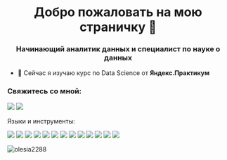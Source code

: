 <h1 align="center">Добро пожаловать на мою страничку 👋</h1>
<h3 align="center">Начинающий аналитик данных и специалист по науке о данных</h3>

- 🌱 Сейчас я изучаю курс по Data Science от **Яндекс.Практикум**

<h3 align="left">Свяжитесь со мной:</h3>

<p align=""left"">
  <a href="https://kaggle.com/eva2020"><img src='https://img.shields.io/badge/Kaggle-20BEFF?style=for-the-badge&logo=Kaggle&logoColor=white'></a>
  <a href="https://www.leetcode.com/olesiazorich/"><img src='https://img.shields.io/badge/-LeetCode-FFA116?style=for-the-badge&logo=LeetCode&logoColor=black'></a> 
</p>

<p align="left"> 
  Языки и инструменты:
</p>

<p align="left">
  <img src="https://img.shields.io/badge/python-3670A0?style=for-the-badge&logo=python&logoColor=ffdd54" />
   <img src="https://img.shields.io/badge/Plotly-%233F4F75.svg?style=for-the-badge&logo=plotly&logoColor=white" />
  <img src="https://img.shields.io/badge/SciPy-%230C55A5.svg?style=for-the-badge&logo=scipy&logoColor=%white" />
  <img src="https://img.shields.io/badge/numpy-%23013243.svg?style=for-the-badge&logo=numpy&logoColor=white" />
  <img src="https://img.shields.io/badge/Seaborn-4F9DA3?logo=pydata&logoColor=white&style=for-the-badge" />
   <img src="https://img.shields.io/badge/pandas-%23150458.svg?style=for-the-badge&logo=pandas&logoColor=white" />
   <img src="https://img.shields.io/badge/Matplotlib-A94F01?logo=Matplotlib&logoColor=white&style=for-the-badge" />
   <img src="https://img.shields.io/badge/scikit--learn-%23F7931E.svg?style=for-the-badge&logo=scikit-learn&logoColor=white" />
  <img src="https://img.shields.io/badge/TensorFlow-%23FF6F00.svg?style=for-the-badge&logo=TensorFlow&logoColor=white" />
  <img src="https://img.shields.io/badge/Tableau-E97627?style=for-the-badge&logo=Tableau&logoColor=white" />
   <img src="https://img.shields.io/badge/datalens-7F7FD0?logo=DataLens&logoColor=white&style=for-the-badge" />
  <img src="https://img.shields.io/badge/excel-257E4D?logo=Excel&logoColor=white&style=for-the-badge" />
  <img src="https://img.shields.io/badge/anaconda-green?logo=Anaconda&logoColor=white&style=for-the-badge" />
</p>

<p> <img align="center" src="https://github-readme-stats.vercel.app/api?username=olesia2288&show_icons=true&locale=en" alt="olesia2288" /></p>
